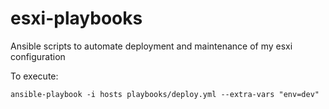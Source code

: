 # esxi-playbooks
Ansible scripts to automate deployment and maintenance of my esxi configuration

To execute:

```
ansible-playbook -i hosts playbooks/deploy.yml --extra-vars "env=dev"
```
